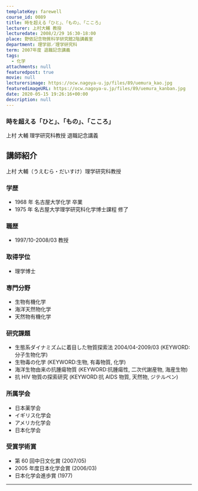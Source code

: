 ```yaml
---
templateKey: farewell
course_id: 0089
title: 時を超える「ひと」、「もの」、「こころ」
lecturer: 上村大輔 教授
lecturedate: 2008/2/29 16:30-18:00
place: 野依記念物質科学研究館2階講義室
department: 理学部／理学研究科
term: 2007年度 退職記念講義
tags:
  - 化学
attachments: null
featuredpost: true
movie: null
lecturersimage: https://ocw.nagoya-u.jp/files/89/uemura_kao.jpg
featuredimageURL: https://ocw.nagoya-u.jp/files/89/uemura_kanban.jpg
date: 2020-05-15 19:26:16+00:00
description: null
---
```


### 時を超える「ひと」、「もの」、「こころ」

上村 大輔 理学研究科教授 退職記念講義

## 講師紹介

上村 大輔（うえむら・だいすけ）理学研究科教授

### 学歴

- 1968 年 名古屋大学化学 卒業
- 1975 年 名古屋大学理学研究科化学博士課程 修了

### 職歴

- 1997/10-2008/03 教授

### 取得学位

- 理学博士

### 専門分野

- 生物有機化学
- 海洋天然物化学
- 天然物有機化学

### 研究課題

- 生態系ダイナミズムに着目した物質探索法 2004/04-2009/03 (KEYWORD:分子生物化学)
- 生物毒の化学 (KEYWORD:生物, 有毒物質, 化学)
- 海洋生物由来の抗腫瘍物質 (KEYWORD:抗腫瘍性, 二次代謝産物, 海産生物)
- 抗 HIV 物質の探索研究 (KEYWORD:抗 AIDS 物質, 天然物, ジテルペン)

### 所属学会

- 日本薬学会
- イギリス化学会
- アメリカ化学会
- 日本化学会

### 受賞学術賞

- 第 60 回中日文化賞 (2007/05)
- 2005 年度日本化学会賞 (2006/03)
- 日本化学会進歩賞 (1977)

---
